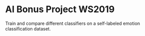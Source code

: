 # AI Bonus Project WS2019
Train and compare different classifiers on a self-labeled emotion classification dataset.
